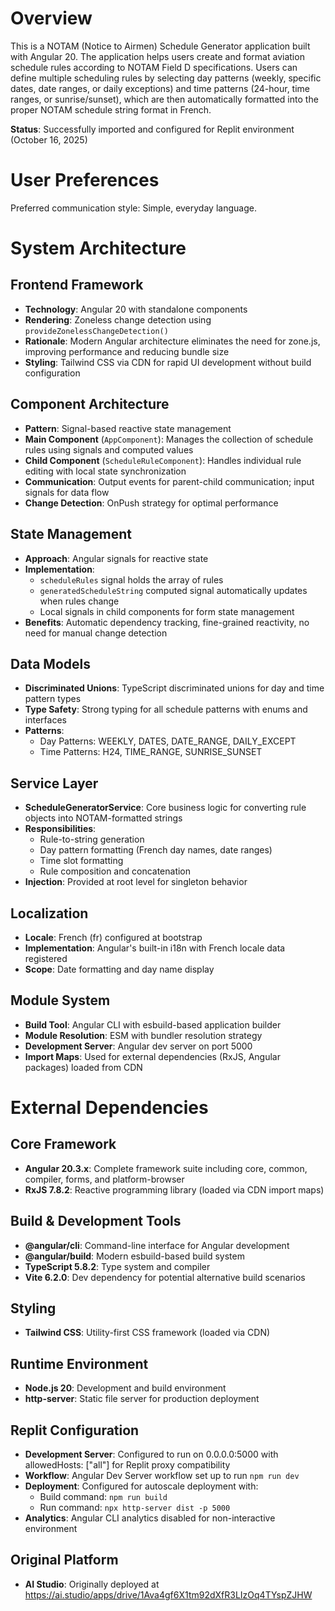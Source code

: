 # Overview

This is a NOTAM (Notice to Airmen) Schedule Generator application built with Angular 20. The application helps users create and format aviation schedule rules according to NOTAM Field D specifications. Users can define multiple scheduling rules by selecting day patterns (weekly, specific dates, date ranges, or daily exceptions) and time patterns (24-hour, time ranges, or sunrise/sunset), which are then automatically formatted into the proper NOTAM schedule string format in French.

**Status**: Successfully imported and configured for Replit environment (October 16, 2025)

# User Preferences

Preferred communication style: Simple, everyday language.

# System Architecture

## Frontend Framework
- **Technology**: Angular 20 with standalone components
- **Rendering**: Zoneless change detection using `provideZonelessChangeDetection()`
- **Rationale**: Modern Angular architecture eliminates the need for zone.js, improving performance and reducing bundle size
- **Styling**: Tailwind CSS via CDN for rapid UI development without build configuration

## Component Architecture
- **Pattern**: Signal-based reactive state management
- **Main Component** (`AppComponent`): Manages the collection of schedule rules using signals and computed values
- **Child Component** (`ScheduleRuleComponent`): Handles individual rule editing with local state synchronization
- **Communication**: Output events for parent-child communication; input signals for data flow
- **Change Detection**: OnPush strategy for optimal performance

## State Management
- **Approach**: Angular signals for reactive state
- **Implementation**: 
  - `scheduleRules` signal holds the array of rules
  - `generatedScheduleString` computed signal automatically updates when rules change
  - Local signals in child components for form state management
- **Benefits**: Automatic dependency tracking, fine-grained reactivity, no need for manual change detection

## Data Models
- **Discriminated Unions**: TypeScript discriminated unions for day and time pattern types
- **Type Safety**: Strong typing for all schedule patterns with enums and interfaces
- **Patterns**:
  - Day Patterns: WEEKLY, DATES, DATE_RANGE, DAILY_EXCEPT
  - Time Patterns: H24, TIME_RANGE, SUNRISE_SUNSET

## Service Layer
- **ScheduleGeneratorService**: Core business logic for converting rule objects into NOTAM-formatted strings
- **Responsibilities**: 
  - Rule-to-string generation
  - Day pattern formatting (French day names, date ranges)
  - Time slot formatting
  - Rule composition and concatenation
- **Injection**: Provided at root level for singleton behavior

## Localization
- **Locale**: French (fr) configured at bootstrap
- **Implementation**: Angular's built-in i18n with French locale data registered
- **Scope**: Date formatting and day name display

## Module System
- **Build Tool**: Angular CLI with esbuild-based application builder
- **Module Resolution**: ESM with bundler resolution strategy
- **Development Server**: Angular dev server on port 5000
- **Import Maps**: Used for external dependencies (RxJS, Angular packages) loaded from CDN

# External Dependencies

## Core Framework
- **Angular 20.3.x**: Complete framework suite including core, common, compiler, forms, and platform-browser
- **RxJS 7.8.2**: Reactive programming library (loaded via CDN import maps)

## Build & Development Tools
- **@angular/cli**: Command-line interface for Angular development
- **@angular/build**: Modern esbuild-based build system
- **TypeScript 5.8.2**: Type system and compiler
- **Vite 6.2.0**: Dev dependency for potential alternative build scenarios

## Styling
- **Tailwind CSS**: Utility-first CSS framework (loaded via CDN)

## Runtime Environment
- **Node.js 20**: Development and build environment
- **http-server**: Static file server for production deployment

## Replit Configuration
- **Development Server**: Configured to run on 0.0.0.0:5000 with allowedHosts: ["all"] for Replit proxy compatibility
- **Workflow**: Angular Dev Server workflow set up to run `npm run dev`
- **Deployment**: Configured for autoscale deployment with:
  - Build command: `npm run build`
  - Run command: `npx http-server dist -p 5000`
- **Analytics**: Angular CLI analytics disabled for non-interactive environment

## Original Platform
- **AI Studio**: Originally deployed at https://ai.studio/apps/drive/1Ava4gf6X1tm92dXfR3LIzOq4TYspZJHW